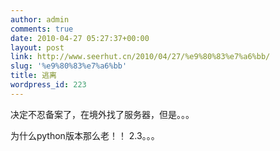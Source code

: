 ```yaml
---
author: admin
comments: true
date: 2010-04-27 05:27:37+00:00
layout: post
link: http://www.seerhut.cn/2010/04/27/%e9%80%83%e7%a6%bb/
slug: '%e9%80%83%e7%a6%bb'
title: 逃离
wordpress_id: 223
---
```


决定不忍备案了，在境外找了服务器，但是。。。

为什么python版本那么老！！ 2.3。。。

